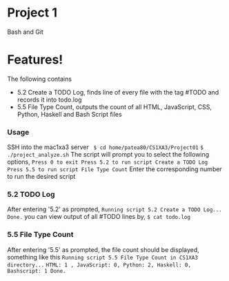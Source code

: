 # Project 1
Bash and Git
# Features!
The following contains
  - 5.2 Create a TODO Log, finds line of every file with the tag #TODO and records it into todo.log
  - 5.5 File Type Count, outputs the count of all HTML, JavaScript, CSS, Python, Haskell and Bash Script files
### Usage
SSH into the mac1xa3 server 
``` $ cd home/patea80/CS1XA3/Project01``` 
``` $ ./project_analyze.sh ``` 
The script will 
prompt you to select the following options, 
``` Press 0 to exit Press 5.2 to run script Create a TODO Log ``` 
``` Press 5.5 to run script File Type Count ``` 
Enter the corresponding number to run the desired script
### 5.2 TODO Log
After entering '5.2' as prompted, 
``` Running script 5.2 Create a TODO Log... ```
``` Done. ``` 
you can view output of 
all #TODO lines by, 
``` $ cat todo.log ```
### 5.5 File Type Count
After entering '5.5' as prompted, the file count should be displayed, something like this 
``` Running script 5.5 File Type Count in CS1XA3 directory... ```
``` HTML: 1 , JavaScript: 0, Python: 2, Haskell: 0, Bashscript: 1 Done. ```

